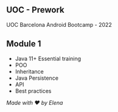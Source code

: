 ## UOC - Prework  

UOC Barcelona Android Bootcamp - 2022


## Module 1 
- Java 11+ Essential training
- POO
- Inheritance
- Java Persistence
- API
- Best practices



*Made with :heart: by Elena*
